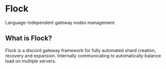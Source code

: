 # Flock
Language-independent gateway nodes management

## What is Flock?
Flock is a discord gateway framework for fully automated shard creation, recovery and expansion. Internally communicating to automatically balance load on multiple servers. 
